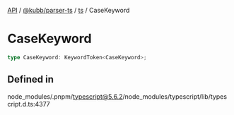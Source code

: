 [API](../../../../../packages.md) / [@kubb/parser-ts](../../../index.md) / [ts](../index.md) / CaseKeyword

# CaseKeyword

```ts
type CaseKeyword: KeywordToken<CaseKeyword>;
```

## Defined in

node\_modules/.pnpm/typescript@5.6.2/node\_modules/typescript/lib/typescript.d.ts:4377
